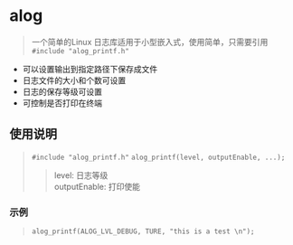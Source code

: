 # alog
>一个简单的Linux 日志库适用于小型嵌入式，使用简单，只需要引用`#include "alog_printf.h"`
* 可以设置输出到指定路径下保存成文件
* 日志文件的大小和个数可设置
* 日志的保存等级可设置
* 可控制是否打印在终端
## 使用说明
>`#include "alog_printf.h"`
>`alog_printf(level, outputEnable, ...);`  
>
>>level: 日志等级  
>>outputEnable: 打印使能
 
### 示例
>`alog_printf(ALOG_LVL_DEBUG, TURE, "this is a test \n");`
